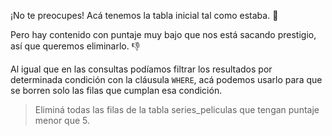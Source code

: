 ¡No te preocupes! Acá tenemos la tabla inicial tal como estaba. :tada:


<div
  class='mu-sql-table'
  data-name='series_peliculas'
  data-columns='[{"name": "id_contenido", "pk": true}, "titulo", "puntaje"]'
  data-rows='[
    [1, "Stranger things", 9.7], 
    [2, "Breaking bad", 7],
    [3, "IT", 4.9],
    [4, "Better call Saul", 6],
    [5, "The Flash", 4.7]
  ]'>
</div>


Pero hay contenido con puntaje muy bajo que nos está sacando prestigio, así que queremos eliminarlo. :thumbsdown:

Al igual que en las consultas podíamos filtrar los resultados por determinada condición con la cláusula `WHERE`, acá podemos usarlo para que se borren solo las filas que cumplan esa condición. 

> Eliminá todas las filas de la tabla series_peliculas que tengan puntaje menor que 5.

